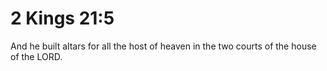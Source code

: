 # 2 Kings 21:5

And he built altars for all the host of heaven in the two courts of the house of the LORD.